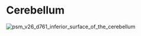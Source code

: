 # Cerebellum

![psm_v26_d761_inferior_surface_of_the_cerebellum](https://cloud.githubusercontent.com/assets/2310732/22600049/3762a1ae-ea39-11e6-990f-7cb88209e664.jpg)
